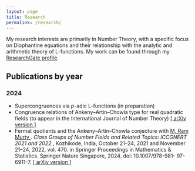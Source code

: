 ```yaml
---
layout: page
title: Research
permalink: /research/
---
```

My research interests are primarily in Number Theory, with a specific focus on Diophantine equations and their relationship with the analytic and arithmetic theory of L-functions. My work can be found through my [ResearchGate profile](https://www.researchgate.net/profile/Nic-Fellini).

<section> 
<h2> Publications by year</h2> 
<h3>2024</h3>
<ul>
  <li>Supercongruences via <em>p</em>-adic L-functions (in preparation) 
  </li> 
  
  <li>
    Congruence relations of Ankeny&#8211;Artin&#8211;Chowla type for real quadratic fields (to appear in the International Journal of Number Theory) <a href="https://arxiv.org/abs/2410.20934" target="_blank"> &#91; arXiv version &#93;</a> 
  </li>
  
  <li> Fermat quotients and the Ankeny&#8211;Artin&#8211;Chowla conjecture with  <a href="https://mast.queensu.ca/~murty/" target="_blank"> M. Ram Murty </a>. <em> Class Groups of Number Fields and Related Topics:             ICCGNERT 2021 and 2022 </em>, Kozhikode, India, October 21–24, 2021 and November 21–24, 2022, vol. 470. in Springer Proceedings in Mathematics & Statistics. Springer Nature Singapore, 2024. doi: 10.1007/978-981-        97-6911-7. <a href="https://arxiv.org/abs/2304.02789" target="_blank"> &#91; arXiv version &#93;</a> 
  </li>
</ul>

 </section>
